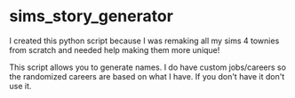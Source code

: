 # sims_story_generator
I created this python script because I was remaking all my sims 4 townies from scratch and needed help making them more unique!

This script allows you to generate names. I do have custom jobs/careers so the randomized careers are based on what I have. If you don't have it don't use it. 
